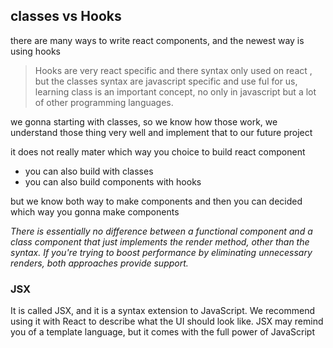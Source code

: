 ## classes vs Hooks

there are many ways to write react components, and the newest way is using hooks

> Hooks are very react specific and there syntax only used on react , but the classes syntax are javascript specific and use ful for us, learning class is an important concept, no only in javascript but a lot of other programming languages.

we gonna starting with classes, so we know how those work, we understand those thing very well and implement that to our future project

it does not really mater which way you choice to build react component

- you can also build with classes
- you can also build components with hooks

but we know both way to make components and then you can decided which way you gonna make components

_There is essentially no difference between a functional component and a class component that just implements the render method, other than the syntax. If you're trying to boost performance by eliminating unnecessary renders, both approaches provide support._

### JSX

It is called JSX, and it is a syntax extension to JavaScript. We recommend using it with React to describe what the UI should look like. JSX may remind you of a template language, but it comes with the full power of JavaScript
